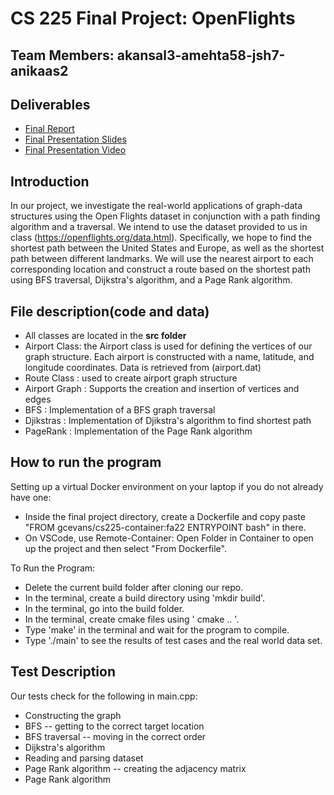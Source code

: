 # CS 225 Final Project: OpenFlights
## Team Members: akansal3-amehta58-jsh7-anikaas2
## Deliverables
* [Final Report](https://docs.google.com/document/d/1kjOg-c4Xgn6BW5IbPelN-4nkI0Y-n2Mt81UZM1ifftc/edit?usp=sharing)
* [Final Presentation Slides](https://docs.google.com/presentation/d/1lhA2Qs8EKgJKitI2g0-CC5fffh4ZFWC0PytPVK2guUw/edit?usp=sharing)
* [Final Presentation Video](https://youtu.be/hyaMHM8OKIM)
## Introduction
In our project, we investigate the real-world applications of graph-data structures using the Open Flights dataset in conjunction with a path finding algorithm and a traversal. We intend to use the dataset provided to us in class (https://openflights.org/data.html). Specifically, we hope to find the shortest path between the United States and Europe, as well as the shortest path between different landmarks. We will use the nearest airport to each corresponding location and construct a route based on the shortest path using BFS traversal, Dijkstra's algorithm, and a Page Rank algorithm.
## File description(code and data)
* All classes are located in the **src folder**
* Airport Class: the Airport class is used for defining the vertices of our graph structure. Each airport is constructed with a name, latitude, and longitude coordinates. Data is retrieved from (airport.dat)
* Route Class : used to create airport graph structure
* Airport Graph : Supports the creation and insertion of vertices and edges
* BFS : Implementation of a BFS graph traversal
* Djikstras : Implementation of Djikstra's algorithm to find shortest path
* PageRank : Implementation of the Page Rank algorithm
## How to run the program
Setting up a virtual Docker environment on your laptop if you do not already have one:
* Inside the final project directory, create a Dockerfile and copy paste "FROM gcevans/cs225-container:fa22
ENTRYPOINT bash" in there.
* On VSCode, use Remote-Container: Open Folder in Container to open up the project and then select "From Dockerfile".

To Run the Program:

* Delete the current build folder after cloning our repo.
* In the terminal, create a build directory using 'mkdir build'.
* In the terminal, go into the build folder.
* In the terminal, create cmake files using ' cmake .. '. 
* Type 'make' in the terminal and wait for the program to compile.
* Type './main' to see the results of test cases and the real world data set.
## Test Description
Our tests check for the following in main.cpp:
* Constructing the graph
* BFS -- getting to the correct target location
* BFS traversal -- moving in the correct order
* Dijkstra's algorithm
* Reading and parsing dataset
* Page Rank algorithm -- creating the adjacency matrix
* Page Rank algorithm
